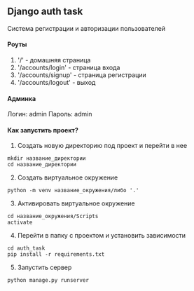 ## Django auth task
Система регистрации и авторизации пользователей

#### Роуты
1. '/' - домашняя страница
2. '/accounts/login' - страница входа
3. '/accounts/signup' - страница регистрации
4. '/accounts/logout' - выход

#### Админка
Логин: admin
Пароль: admin

#### Как запустить проект?
1. Создать новую директорию под проект и перейти в нее
```
mkdir название_директории
cd название_директории
```
2. Создать виртуальное окружение
```
python -m venv название_окружения/либо '.'
```
3. Активировать виртуальное окружение
```
cd название_окружения/Scripts
activate
```
4. Перейти в папку с проектом и установить зависимости
```
cd auth_task
pip install -r requirements.txt
```
5. Запустить сервер
```
python manage.py runserver
```
